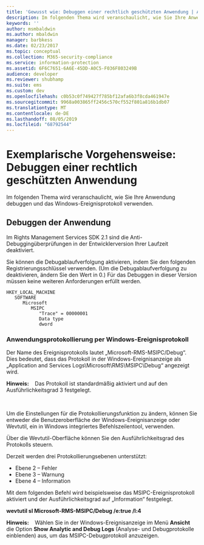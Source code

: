 ```yaml
---
title: 'Gewusst wie: Debuggen einer rechtlich geschützten Anwendung | Azure RMS'
description: Im folgenden Thema wird veranschaulicht, wie Sie Ihre Anwendung debuggen und das Windows-Ereignisprotokoll verwenden.
keywords: ''
author: msmbaldwin
ms.author: mbaldwin
manager: barbkess
ms.date: 02/23/2017
ms.topic: conceptual
ms.collection: M365-security-compliance
ms.service: information-protection
ms.assetid: 6F6C7651-6A6E-45DD-A0C5-F036F803249B
audience: developer
ms.reviewer: shubhamp
ms.suite: ems
ms.custom: dev
ms.openlocfilehash: c0b53c0f749427f785bf12afa6b3f8cda461947e
ms.sourcegitcommit: 9968a003865ff2456c570cf552f801a816b1db07
ms.translationtype: MT
ms.contentlocale: de-DE
ms.lasthandoff: 08/05/2019
ms.locfileid: "68792544"
---
```

# <a name="how-to-debug-a-rights-enabled-application"></a>Exemplarische Vorgehensweise: Debuggen einer rechtlich geschützten Anwendung

Im folgenden Thema wird veranschaulicht, wie Sie Ihre Anwendung debuggen und das Windows-Ereignisprotokoll verwenden.

## <a name="debugging-your-application"></a>Debuggen der Anwendung

Im Rights Management Services SDK 2.1 sind die Anti-Debuggingüberprüfungen in der Entwicklerversion Ihrer Laufzeit deaktiviert.

Sie können die Debugablaufverfolgung aktivieren, indem Sie den folgenden Registrierungsschlüssel verwenden. (Um die Debugablaufverfolgung zu deaktivieren, ändern Sie den Wert in 0.) Für das Debuggen in dieser Version müssen keine weiteren Anforderungen erfüllt werden.


```
HKEY_LOCAL_MACHINE
   SOFTWARE
      Microsoft
         MSIPC
            "Trace" = 00000001
            Data type
            dword
```

### <a name="application-logging-by-using-the-windows-event-log"></a>Anwendungsprotokollierung per Windows-Ereignisprotokoll

Der Name des Ereignisprotokolls lautet „Microsoft-RMS-MSIPC/Debug“. Dies bedeutet, dass das Protokoll in der Windows-Ereignisanzeige als „Application and Services Logs\\Microsoft\\RMS\\MSIPC\\Debug“ angezeigt wird.

**Hinweis:**    Das Protokoll ist standardmäßig aktiviert und auf den Ausführlichkeitsgrad 3 festgelegt.

 

Um die Einstellungen für die Protokollierungsfunktion zu ändern, können Sie entweder die Benutzeroberfläche der Windows-Ereignisanzeige oder Wevtutil, ein in Windows integriertes Befehlszeilentool, verwenden.

Über die Wevtutil-Oberfläche können Sie den Ausführlichkeitsgrad des Protokolls steuern.

Derzeit werden drei Protokollierungsebenen unterstützt:

-   Ebene 2 – Fehler
-   Ebene 3 – Warnung
-   Ebene 4 – Information

Mit dem folgenden Befehl wird beispielsweise das MSIPC-Ereignisprotokoll aktiviert und der Ausführlichkeitsgrad auf „Information“ festgelegt.

**wevtutil sl Microsoft-RMS-MSIPC/Debug /e:true /l:4**

**Hinweis:**    Wählen Sie in der Windows-Ereignisanzeige im Menü **Ansicht** die Option **Show Analytic and Debug Logs** (Analyse- und Debugprotokolle einblenden) aus, um das MSIPC-Debugprotokoll anzuzeigen.
